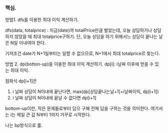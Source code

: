 ### 핵심.

방법1. dfs를 이용한 최대 이익 계산하기.

dfs(data, totalprice) : 지금(date)까 totalPrice만큼 벌었는데, 오늘 상담하거나 상담하지 않았을 때 최대 totalprice구하기.
단, 오늘 상담을 하기 위해서느 상담이 끝나는 날은 N일 이내여야 한다.

기저조건
date가 N+1일부터는 일할 수 없으므로, N+1에서 최대 totalprice르 찾는다.

방법 2. dp(botton-up)을 이용한 최대 이익 계산하기.
dp[i]: i날짜 이후에 얻을 수 있는 최대 이익.

점화식 dp[i+1]은
1. i 날짜 상담이 N이내에 끝난다면, max(dp[상담끝나는날+1]+i날짜이익, dp[i+1])
2. i 날짜 상담이 N이내에 끝날 수 없다면 dp[i+1]

bottom-up이란, 작은 문제들로부터 답으 구해 전체 답을 구하는 것을 의미한다.
여기서는 i는 제일 큰 값 N부터 1까지 거꾸로 시작한다.

나는 bp방식으로 풂.
